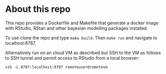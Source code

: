 # About this repo

This repo provides a Dockerfile and Makefile that generate a docker image with RStudio, RStan and other bayesian modelling packages installed.

To use clone the repo and type `make build`.  Then `make run` and navigate to localhost:8787.  

Alternatively run on an cloud VM as described but SSH to the VM as follows to SSH tunnel and permit access to RStudio from a local browser:

`ssh -L 8787:localhost:8787 remoteuser@remotevm`

